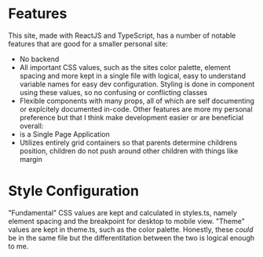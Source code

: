 # Features
This site, made with ReactJS and TypeScript, has a number of notable features that are good for a smaller personal site:
- No backend
- All important CSS values, such as the sites color palette, element spacing and more kept in a single file with logical, easy to understand variable names for easy dev configuration. Styling is done in component using these values, so no confusing or conflicting classes
- Flexible components with many props, all of which are self documenting or explcitely documented in-code.
Other features are more my personal preference but that I think make development easier or are beneficial overall:
- is a Single Page Application
- Utilizes entirely grid containers so that parents determine childrens position, children do not push around other children with things like margin

# Style Configuration
"Fundamental" CSS values are kept and calculated in styles.ts, namely element spacing and the breakpoint for desktop to mobile view.
"Theme" values are kept in theme.ts, such as the color palette. Honestly, these *could* be in the same file but the differentitation between the two is logical enough to me.
